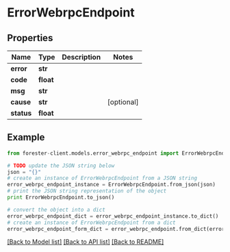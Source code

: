 # ErrorWebrpcEndpoint


## Properties

Name | Type | Description | Notes
------------ | ------------- | ------------- | -------------
**error** | **str** |  | 
**code** | **float** |  | 
**msg** | **str** |  | 
**cause** | **str** |  | [optional] 
**status** | **float** |  | 

## Example

```python
from forester-client.models.error_webrpc_endpoint import ErrorWebrpcEndpoint

# TODO update the JSON string below
json = "{}"
# create an instance of ErrorWebrpcEndpoint from a JSON string
error_webrpc_endpoint_instance = ErrorWebrpcEndpoint.from_json(json)
# print the JSON string representation of the object
print ErrorWebrpcEndpoint.to_json()

# convert the object into a dict
error_webrpc_endpoint_dict = error_webrpc_endpoint_instance.to_dict()
# create an instance of ErrorWebrpcEndpoint from a dict
error_webrpc_endpoint_form_dict = error_webrpc_endpoint.from_dict(error_webrpc_endpoint_dict)
```
[[Back to Model list]](../README.md#documentation-for-models) [[Back to API list]](../README.md#documentation-for-api-endpoints) [[Back to README]](../README.md)


